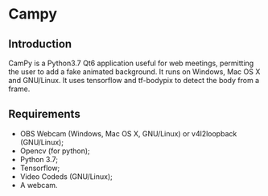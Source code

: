 # Campy
## Introduction
CamPy is a Python3.7 Qt6 application useful for web meetings, permitting the user to add a fake animated background.
It runs on Windows, Mac OS X and GNU/Linux.
It uses tensorflow and tf-bodypix to detect the body from a frame.

## Requirements
- OBS Webcam (Windows, Mac OS X, GNU/Linux) or v4l2loopback (GNU/Linux);
- Opencv (for python);
- Python 3.7;
- Tensorflow;
- Video Codeds (GNU/Linux);
- A webcam.